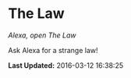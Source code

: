 # The Law
*Alexa, open The Law*

Ask Alexa for a strange law!

**Last Updated:** 2016-03-12 16:38:25